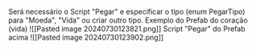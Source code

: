 Será necessário o Script "Pegar" e especificar o tipo (enum PegarTipo) para "Moeda", "Vida" ou criar outro tipo.
Exemplo do Prefab do coração (vida)
![[Pasted image 20240730123821.png]]
Script "Pegar" do Prefab acima
![[Pasted image 20240730123902.png]]

